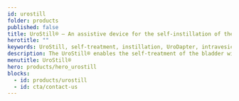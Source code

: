 ```yaml
---
id: urostill
folder: products
published: false
title: UroStill® – An assistive device for the self-instillation of the bladder
herotitle: ""
keywords: UroStill, self-treatment, instillation, UroDapter, intravesical, bladder, local treatment, urethra
description: The UroStill® enables the self-treatment of the bladder without a catheter, enabling easy instillation of any solution into the urethra and bladder.
menutitle: UroStill®
hero: products/hero_urostill
blocks:
  - id: products/urostill
  - id: cta/contact-us
---
```

